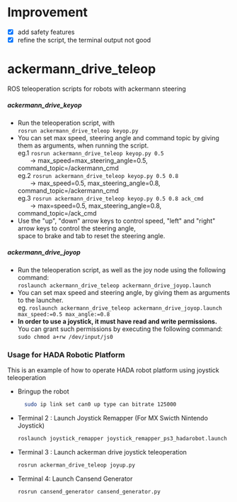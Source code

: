 # Improvement
- [x] add safety features
- [x] refine the script, the terminal output not good

# ackermann_drive_teleop
ROS teleoperation scripts for robots with ackermann steering

##### ackermann_drive_keyop
+ Run the teleoperation script, with  
`rosrun ackermann_drive_teleop keyop.py`  
+ You can set max speed, steering angle and command topic by giving them as arguments, when running the script.  
eg.1 `rosrun ackermann_drive_teleop keyop.py 0.5`  
&nbsp;&nbsp;&nbsp;&nbsp;&nbsp;&nbsp; -> max_speed=max_steering_angle=0.5, command_topic=/ackermann_cmd  
eg.2 `rosrun ackermann_drive_teleop keyop.py 0.5 0.8`  
&nbsp;&nbsp;&nbsp;&nbsp;&nbsp;&nbsp; ->  max_speed=0.5, max_steering_angle=0.8, command_topic=/ackermann_cmd  
eg.3 `rosrun ackermann_drive_teleop keyop.py 0.5 0.8 ack_cmd`  
&nbsp;&nbsp;&nbsp;&nbsp;&nbsp;&nbsp; ->  max=speed=0.5, max_steering_angle=0.8, command_topic=/ack_cmd  
+ Use the "up", "down" arrow keys to control speed, "left" and "right" arrow keys to control the steering angle,  
  space to brake and tab to reset the steering angle.  

##### ackermann_drive_joyop
+ Run the teleoperation script, as well as the joy node using the following command:  
`roslaunch ackermann_drive_teleop ackermann_drive_joyop.launch`  
+ You can set max speed and steering angle, by giving them as arguments to the launcher.  
eg. `roslaunch ackermann_drive_teleop ackermann_drive_joyop.launch max_speed:=0.5 max_angle:=0.8`  
+ **In order to use a joystick, it must have read and write permissions.**  
You can grant such permissions by executing the following command: `sudo chmod a+rw /dev/input/js0`

### Usage for HADA Robotic Platform

This is an example of how to operate HADA robot platform using joystick teleoperation
* Bringup the robot
  ```sh
    sudo ip link set can0 up type can bitrate 125000
  ```
* Terminal 2 : Launch Joystick Remapper (For MX Swicth Nintendo Joystick)
  ```sh
  roslaunch joystick_remapper joystick_remapper_ps3_hadarobot.launch
  ```
* Terminal 3 : Launch ackerman drive joystick teleoperation
  ```sh
  rosrun ackerman_drive_teleop joyup.py
  ```
* Terminal 4: Launch Cansend Generator
  ```sh
  rosrun cansend_generator cansend_generator.py
  ```
